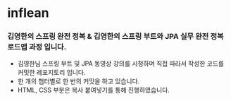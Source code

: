 # inflean
### 김영한의 스프링 완전 정복 & 김영한의 스프링 부트와 JPA 실무 완전 정복 로드맵 과정 입니다.
- 김영한님 스프링 부트 및 JPA 동영상 강의를 시청하며 직접 따라서 작성한 코드를 커밋한 레포지토리 입니다.
- 한 개의 챕터별로 한 번의 커밋을 하고 있습니다.
- HTML, CSS 부분은 복사 붙여넣기를 통해 진행하였습니다.
